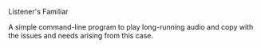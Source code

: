 Listener's Familiar

A simple command-line program to play long-running audio and
copy with the issues and needs arising from this case.
